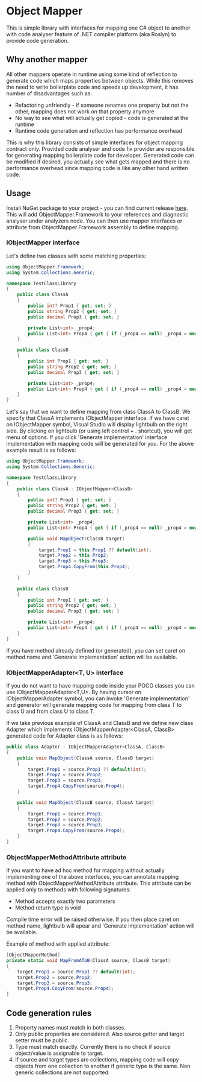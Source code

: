 # Object Mapper
This is simple library with interfaces for mapping one C# object to another with code analyser feature of .NET compiler platform (aka Roslyn) to provide code generation.

## Why another mapper
All other mappers operate in runtime using some kind of reflection to generate code which maps properties between objects. While this removes the need to write boilerplate code and speeds up development, it has number of disadvantages such as:
- Refactoring unfriendly - if someone renames one property but not the other, mapping does not work on that property anymore
- No way to see what will actually get copied - code is generated at the runtime
- Runtime code generation and reflection has performance overhead

This is why this library consists of simple interfaces for object mapping contract only. Provided code analyser and code fix provider are responsible for generating mapping boilerplate code for developer. Generated code can be modified if desired, you actually see what gets mapped and there is no performance overhead since mapping code is like any other hand written code.

## Usage

Install NuGet package to your project - you can find current release [here](https://www.nuget.org/packages/SimpleObjectMapper/). This will add ObjectMapper.Framework to your references and diagnostic analyser under analyzers node. You can then use mapper interfaces or attribute from ObjectMapper.Framework assembly to define mapping. 

### IObjectMapper<T> interface

Let's define two classes with some matching properties:

```C#
using ObjectMapper.Framework;
using System.Collections.Generic;

namespace TestClassLibrary
{
    public class ClassA
    {
        public int? Prop1 { get; set; }
        public string Prop2 { get; set; }
        public decimal Prop3 { get; set; }

        private List<int> _prop4;
        public List<int> Prop4 { get { if (_prop4 == null) _prop4 = new List<int>(); return _prop4; } }
    }

    public class ClassB
    {
        public int Prop1 { get; set; }
        public string Prop2 { get; set; }
        public decimal Prop3 { get; set; }

        private List<int> _prop4;
        public List<int> Prop4 { get { if (_prop4 == null) _prop4 = new List<int>(); return _prop4; } }
    }
}
```

Let's say that we want to define mapping from class ClassA to ClassB. We specify that ClassA implements IObjectMapper<ClassB> interface. If we have caret on IObjectMapper<ClassB> symbol, Visual Studio will display lightbulb on the right side. By clicking on lightbulb (or using left control + . shortcut), you will get menu of options. If you click 'Generate implementation' interface implementation with mapping code will be generated for you. For the above example result is as follows:

```C#
using ObjectMapper.Framework;
using System.Collections.Generic;

namespace TestClassLibrary
{
    public class ClassA : IObjectMapper<ClassB>
    {
        public int? Prop1 { get; set; }
        public string Prop2 { get; set; }
        public decimal Prop3 { get; set; }

        private List<int> _prop4;
        public List<int> Prop4 { get { if (_prop4 == null) _prop4 = new List<int>(); return _prop4; } }

        public void MapObject(ClassB target)
        {
            target.Prop1 = this.Prop1 ?? default(int);
            target.Prop2 = this.Prop2;
            target.Prop3 = this.Prop3;
            target.Prop4.CopyFrom(this.Prop4);
        }
    }

    public class ClassB
    {
        public int Prop1 { get; set; }
        public string Prop2 { get; set; }
        public decimal Prop3 { get; set; }

        private List<int> _prop4;
        public List<int> Prop4 { get { if (_prop4 == null) _prop4 = new List<int>(); return _prop4; } }
    }
}
```

If you have method already defined (or generated), you can set caret on method name and 'Generate implementation' action will be available.

### IObjectMapperAdapter<T, U> interface

If you do not want to have mapping code inside your POCO classes you can use IObjectMapperAdapter<T,U>. By having cursor on IObjectMapperAdapter symbol, you can invoke 'Generate implementation' and generator will generate mapping code for mapping from class T to class U and from class U to class T.

If we take previous example of ClassA and ClassB and we define new class Adapter which implements IObjectMapperAdapter<ClassA, ClassB> generated code for Adapter class is as follows:

```C#
public class Adapter : IObjectMapperAdapter<ClassA, ClassB>
{
    public void MapObject(ClassA source, ClassB target)
    {
        target.Prop1 = source.Prop1 ?? default(int);
        target.Prop2 = source.Prop2;
        target.Prop3 = source.Prop3;
        target.Prop4.CopyFrom(source.Prop4);
    }

    public void MapObject(ClassB source, ClassA target)
    {
        target.Prop1 = source.Prop1;
        target.Prop2 = source.Prop2;
        target.Prop3 = source.Prop3;
        target.Prop4.CopyFrom(source.Prop4);
    }
}
```

### ObjectMapperMethodAttribute attribute

If you want to have ad hoc method for mapping without actually implementing one of the above interfaces, you can annotate mapping method with ObjectMapperMethodAttribute attribute. This attribute can be applied only to methods with following signatures:
- Method accepts exactly two parameters
- Method return type is void

Compile time error will be raised otherwise. If you then place caret on method name, lightbulb will apear and 'Generate implementation' action will be available.

Example of method with applied attribute:

```C#
[ObjectMapperMethod]
private static void MapFromAToB(ClassA source, ClassB target)
{
    target.Prop1 = source.Prop1 ?? default(int);
    target.Prop2 = source.Prop2;
    target.Prop3 = source.Prop3;
    target.Prop4.CopyFrom(source.Prop4);
}
```

## Code generation rules

1. Property names must match in both classes.
2. Only public properties are considered. Also source getter and target setter must be public.
3. Type must match exactly. Currently there is no check if source object/value is assignable to target.
4. If source and target types are collections, mapping code will copy objects from one collection to another if generic type is the same. Non generic collections are not supported.


